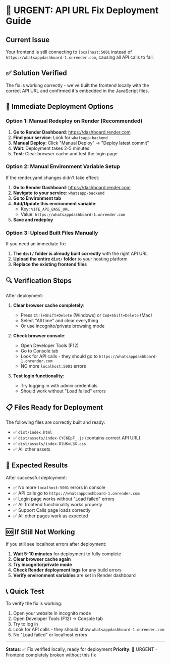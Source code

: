 # 🚨 URGENT: API URL Fix Deployment Guide

## Current Issue
Your frontend is still connecting to `localhost:5001` instead of `https://whatsappdashboard-1.onrender.com`, causing all API calls to fail.

## ✅ Solution Verified
The fix is working correctly - we've built the frontend locally with the correct API URL and confirmed it's embedded in the JavaScript files.

## 🚀 Immediate Deployment Options

### Option 1: Manual Redeploy on Render (Recommended)
1. **Go to Render Dashboard**: https://dashboard.render.com
2. **Find your service**: Look for `whatsapp-backend` 
3. **Manual Deploy**: Click "Manual Deploy" → "Deploy latest commit"
4. **Wait**: Deployment takes 2-5 minutes
5. **Test**: Clear browser cache and test the login page

### Option 2: Manual Environment Variable Setup
If the render.yaml changes didn't take effect:

1. **Go to Render Dashboard**: https://dashboard.render.com
2. **Navigate to your service**: `whatsapp-backend`
3. **Go to Environment tab**
4. **Add/Update this environment variable**:
   - Key: `VITE_API_BASE_URL`
   - Value: `https://whatsappdashboard-1.onrender.com`
5. **Save and redeploy**

### Option 3: Upload Built Files Manually
If you need an immediate fix:

1. **The `dist/` folder is already built correctly** with the right API URL
2. **Upload the entire `dist/` folder** to your hosting platform
3. **Replace the existing frontend files**

## 🔍 Verification Steps

After deployment:

1. **Clear browser cache completely**:
   - Press `Ctrl+Shift+Delete` (Windows) or `Cmd+Shift+Delete` (Mac)
   - Select "All time" and clear everything
   - Or use incognito/private browsing mode

2. **Check browser console**:
   - Open Developer Tools (F12)
   - Go to Console tab
   - Look for API calls - they should go to `https://whatsappdashboard-1.onrender.com`
   - NO more `localhost:5001` errors

3. **Test login functionality**:
   - Try logging in with admin credentials
   - Should work without "Load failed" errors

## 📋 Files Ready for Deployment

The following files are correctly built and ready:
- ✅ `dist/index.html`
- ✅ `dist/assets/index-CYC6EpF_.js` (contains correct API URL)
- ✅ `dist/assets/index-DlUKxL3X.css`
- ✅ All other assets

## 🎯 Expected Results

After successful deployment:
- ✅ No more `localhost:5001` errors in console
- ✅ API calls go to `https://whatsappdashboard-1.onrender.com`
- ✅ Login page works without "Load failed" errors
- ✅ All frontend functionality works properly
- ✅ Support Calls page loads correctly
- ✅ All other pages work as expected

## 🆘 If Still Not Working

If you still see localhost errors after deployment:

1. **Wait 5-10 minutes** for deployment to fully complete
2. **Clear browser cache again**
3. **Try incognito/private mode**
4. **Check Render deployment logs** for any build errors
5. **Verify environment variables** are set in Render dashboard

## 📞 Quick Test

To verify the fix is working:
1. Open your website in incognito mode
2. Open Developer Tools (F12) → Console tab
3. Try to log in
4. Look for API calls - they should show `whatsappdashboard-1.onrender.com`
5. No "Load failed" or localhost errors

---

**Status**: ✅ Fix verified locally, ready for deployment
**Priority**: 🚨 URGENT - Frontend completely broken without this fix

